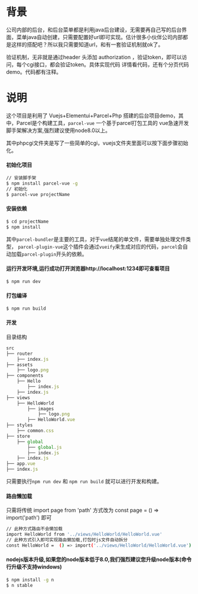 # 背景

公司内部的后台，和后台菜单都是利用java后台建设，无需要再自己写的后台界面，菜单java自动创建，只需要配置好url即可实现。估计很多小伙伴公司内部都是这样的搭配吧？所以我只需要知道url，和有一套验证机制就ok了。

验证机制，无非就是通过header 头添加 authorization ，验证token，即可以访问，每个cgi接口，都会验证token。具体实现代码 详情看代码，还有个分页代码demo。代码都有注释。


# 说明

这个项目是利用了 Vuejs+Elementui+Parcel+Php 搭建的后台项目demo，其中，Parcel是个构建工具，`parcel-vue` 一个基于parcel打包工具的 vue急速开发脚手架解决方案,强烈建议使用node8.0以上。

其中phpcgi文件夹是写了一些简单的cgi，vuejs文件夹里面可以按下面步骤初始化。


#### 初始化项目

```bash
// 安装脚手架
$ npm install parcel-vue -g
// 初始化
$ parcel-vue projectName
```

#### 安装依赖

```bash
$ cd projectName
$ npm install
```
其中`parcel-bundler`是主要的工具，对于`vue`结尾的单文件，需要单独处理文件类型，
`parcel-plugin-vue`这个插件会通过`vueify`来生成对应的代码，`parcel`会自动加载`parcel-plugin`开头的依赖。


#### 运行开发环境,运行成功打开浏览器http://localhost:1234即可查看项目

```bash
$ npm run dev
```

#### 打包编译
```bash
$ npm run build
```

#### 开发
目录结构
```js
src
├── router
    ├── index.js
├── assets
    ├── logo.png
├── components
	├── Hello
		├── index.js
	├── index.js
├── views
    ├── HelloWorld
        ├── images
            ├── logo.png
        ├── HelloWorld.vue
├── styles
	├── common.css
├── store
    ├── global
        ├── global.js
        ├── index.js
    ├── index.js
├── app.vue
├── index.js
```

只需要执行`npm run dev` 和 `npm run build` 就可以进行开发和构建。

#### 路由懒加载
只需将传统 import page from 'path' 方式改为 const page = () => import('path') 即可
```bash
// 此种方式路由不会懒加载
import HelloWorld from '../views/HelloWorld/HelloWorld.vue'
// 此种方式引入即可实现路由懒加载,打包时js文件自动拆分
const HelloWorld =  () => import('../views/HelloWorld/HelloWorld.vue')
```

#### nodejs版本升级,如果您的node版本低于8.0,我们强烈建议您升级node版本(命令行升级不支持windows)

```bash
$ npm install -g n
$ n stable
```

